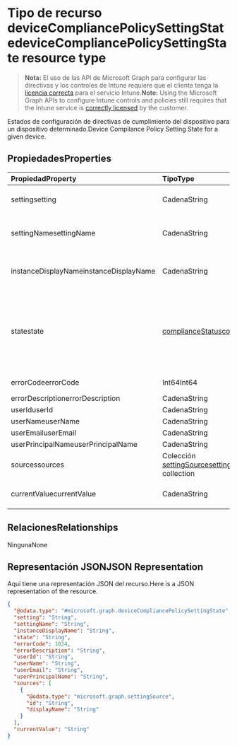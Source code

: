# <a name="devicecompliancepolicysettingstate-resource-type"></a><span data-ttu-id="ca29e-101">Tipo de recurso deviceCompliancePolicySettingState</span><span class="sxs-lookup"><span data-stu-id="ca29e-101">deviceCompliancePolicySettingState resource type</span></span>

> <span data-ttu-id="ca29e-102">**Nota:** El uso de las API de Microsoft Graph para configurar las directivas y los controles de Intune requiere que el cliente tenga la [licencia correcta](https://go.microsoft.com/fwlink/?linkid=839381) para el servicio Intune.</span><span class="sxs-lookup"><span data-stu-id="ca29e-102">**Note:** Using the Microsoft Graph APIs to configure Intune controls and policies still requires that the Intune service is [correctly licensed](https://go.microsoft.com/fwlink/?linkid=839381) by the customer.</span></span>

<span data-ttu-id="ca29e-103">Estados de configuración de directivas de cumplimiento del dispositivo para un dispositivo determinado.</span><span class="sxs-lookup"><span data-stu-id="ca29e-103">Device Compilance Policy Setting State for a given device.</span></span>
## <a name="properties"></a><span data-ttu-id="ca29e-104">Propiedades</span><span class="sxs-lookup"><span data-stu-id="ca29e-104">Properties</span></span>
|<span data-ttu-id="ca29e-105">Propiedad</span><span class="sxs-lookup"><span data-stu-id="ca29e-105">Property</span></span>|<span data-ttu-id="ca29e-106">Tipo</span><span class="sxs-lookup"><span data-stu-id="ca29e-106">Type</span></span>|<span data-ttu-id="ca29e-107">Descripción</span><span class="sxs-lookup"><span data-stu-id="ca29e-107">Description</span></span>|
|:---|:---|:---|
|<span data-ttu-id="ca29e-108">setting</span><span class="sxs-lookup"><span data-stu-id="ca29e-108">setting</span></span>|<span data-ttu-id="ca29e-109">Cadena</span><span class="sxs-lookup"><span data-stu-id="ca29e-109">String</span></span>|<span data-ttu-id="ca29e-110">La configuración que se está notificando</span><span class="sxs-lookup"><span data-stu-id="ca29e-110">The setting that is being reported</span></span>|
|<span data-ttu-id="ca29e-111">settingName</span><span class="sxs-lookup"><span data-stu-id="ca29e-111">settingName</span></span>|<span data-ttu-id="ca29e-112">Cadena</span><span class="sxs-lookup"><span data-stu-id="ca29e-112">String</span></span>|<span data-ttu-id="ca29e-113">Nombre descriptivo de la configuración de usuario o localizada que se está notificando</span><span class="sxs-lookup"><span data-stu-id="ca29e-113">Localized/user friendly setting name that is being reported</span></span>|
|<span data-ttu-id="ca29e-114">instanceDisplayName</span><span class="sxs-lookup"><span data-stu-id="ca29e-114">instanceDisplayName</span></span>|<span data-ttu-id="ca29e-115">Cadena</span><span class="sxs-lookup"><span data-stu-id="ca29e-115">String</span></span>|<span data-ttu-id="ca29e-116">Nombre de la instancia de configuración que se está notificando.</span><span class="sxs-lookup"><span data-stu-id="ca29e-116">Name of setting instance that is being reported.</span></span>|
|<span data-ttu-id="ca29e-117">state</span><span class="sxs-lookup"><span data-stu-id="ca29e-117">state</span></span>|[<span data-ttu-id="ca29e-118">complianceStatus</span><span class="sxs-lookup"><span data-stu-id="ca29e-118">complianceStatus</span></span>](../resources/intune_shared_compliancestatus.md)|<span data-ttu-id="ca29e-p101">El estado de cumplimiento de la configuración. Los valores posibles son: `unknown`, `notApplicable`, `compliant`, `remediated`, `nonCompliant`, `error`, `conflict`, `notAssigned`.</span><span class="sxs-lookup"><span data-stu-id="ca29e-p101">The compliance state of the setting Possible values are: `unknown`, `notApplicable`, `compliant`, `remediated`, `nonCompliant`, `error`, `conflict`.</span></span>|
|<span data-ttu-id="ca29e-121">errorCode</span><span class="sxs-lookup"><span data-stu-id="ca29e-121">errorCode</span></span>|<span data-ttu-id="ca29e-122">Int64</span><span class="sxs-lookup"><span data-stu-id="ca29e-122">Int64</span></span>|<span data-ttu-id="ca29e-123">Código de error de la configuración</span><span class="sxs-lookup"><span data-stu-id="ca29e-123">Error code for the setting</span></span>|
|<span data-ttu-id="ca29e-124">errorDescription</span><span class="sxs-lookup"><span data-stu-id="ca29e-124">errorDescription</span></span>|<span data-ttu-id="ca29e-125">Cadena</span><span class="sxs-lookup"><span data-stu-id="ca29e-125">String</span></span>|<span data-ttu-id="ca29e-126">Descripción del error</span><span class="sxs-lookup"><span data-stu-id="ca29e-126">Error description</span></span>|
|<span data-ttu-id="ca29e-127">userId</span><span class="sxs-lookup"><span data-stu-id="ca29e-127">userId</span></span>|<span data-ttu-id="ca29e-128">Cadena</span><span class="sxs-lookup"><span data-stu-id="ca29e-128">String</span></span>|<span data-ttu-id="ca29e-129">UserId</span><span class="sxs-lookup"><span data-stu-id="ca29e-129">UserId</span></span>|
|<span data-ttu-id="ca29e-130">userName</span><span class="sxs-lookup"><span data-stu-id="ca29e-130">userName</span></span>|<span data-ttu-id="ca29e-131">Cadena</span><span class="sxs-lookup"><span data-stu-id="ca29e-131">String</span></span>|<span data-ttu-id="ca29e-132">UserName</span><span class="sxs-lookup"><span data-stu-id="ca29e-132">UserName</span></span>|
|<span data-ttu-id="ca29e-133">userEmail</span><span class="sxs-lookup"><span data-stu-id="ca29e-133">userEmail</span></span>|<span data-ttu-id="ca29e-134">Cadena</span><span class="sxs-lookup"><span data-stu-id="ca29e-134">String</span></span>|<span data-ttu-id="ca29e-135">UserEmail</span><span class="sxs-lookup"><span data-stu-id="ca29e-135">UserEmail</span></span>|
|<span data-ttu-id="ca29e-136">userPrincipalName</span><span class="sxs-lookup"><span data-stu-id="ca29e-136">userPrincipalName</span></span>|<span data-ttu-id="ca29e-137">Cadena</span><span class="sxs-lookup"><span data-stu-id="ca29e-137">String</span></span>|<span data-ttu-id="ca29e-138">UserPrincipalName.</span><span class="sxs-lookup"><span data-stu-id="ca29e-138">UserPrincipalName.</span></span>|
|<span data-ttu-id="ca29e-139">sources</span><span class="sxs-lookup"><span data-stu-id="ca29e-139">sources</span></span>|<span data-ttu-id="ca29e-140">Colección [settingSource](../resources/intune_deviceconfig_settingsource.md)</span><span class="sxs-lookup"><span data-stu-id="ca29e-140">[settingSource](../resources/intune_deviceconfig_settingsource.md) collection</span></span>|<span data-ttu-id="ca29e-141">Directivas colaboradoras</span><span class="sxs-lookup"><span data-stu-id="ca29e-141">Contributing policies</span></span>|
|<span data-ttu-id="ca29e-142">currentValue</span><span class="sxs-lookup"><span data-stu-id="ca29e-142">currentValue</span></span>|<span data-ttu-id="ca29e-143">Cadena</span><span class="sxs-lookup"><span data-stu-id="ca29e-143">String</span></span>|<span data-ttu-id="ca29e-144">Valor actual de la configuración en el dispositivo</span><span class="sxs-lookup"><span data-stu-id="ca29e-144">Current value of setting on device</span></span>|

## <a name="relationships"></a><span data-ttu-id="ca29e-145">Relaciones</span><span class="sxs-lookup"><span data-stu-id="ca29e-145">Relationships</span></span>
<span data-ttu-id="ca29e-146">Ninguna</span><span class="sxs-lookup"><span data-stu-id="ca29e-146">None</span></span>
## <a name="json-representation"></a><span data-ttu-id="ca29e-147">Representación JSON</span><span class="sxs-lookup"><span data-stu-id="ca29e-147">JSON Representation</span></span>
<span data-ttu-id="ca29e-148">Aquí tiene una representación JSON del recurso.</span><span class="sxs-lookup"><span data-stu-id="ca29e-148">Here is a JSON representation of the resource.</span></span>
<!--{
  "blockType": "resource",
  "@odata.type": "microsoft.graph.deviceCompliancePolicySettingState"
}-->
``` json
{
  "@odata.type": "#microsoft.graph.deviceCompliancePolicySettingState",
  "setting": "String",
  "settingName": "String",
  "instanceDisplayName": "String",
  "state": "String",
  "errorCode": 1024,
  "errorDescription": "String",
  "userId": "String",
  "userName": "String",
  "userEmail": "String",
  "userPrincipalName": "String",
  "sources": [
    {
      "@odata.type": "microsoft.graph.settingSource",
      "id": "String",
      "displayName": "String"
    }
  ],
  "currentValue": "String"
}
```








